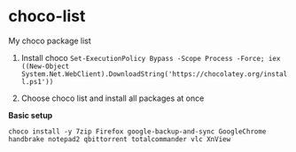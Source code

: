 # choco-list
My choco package list

1. Install choco
`Set-ExecutionPolicy Bypass -Scope Process -Force; iex ((New-Object System.Net.WebClient).DownloadString('https://chocolatey.org/install.ps1'))`

2. Choose choco list and install all packages at once

**Basic setup**
```
choco install -y 7zip Firefox google-backup-and-sync GoogleChrome handbrake notepad2 qbittorrent totalcommander vlc XnView
```
